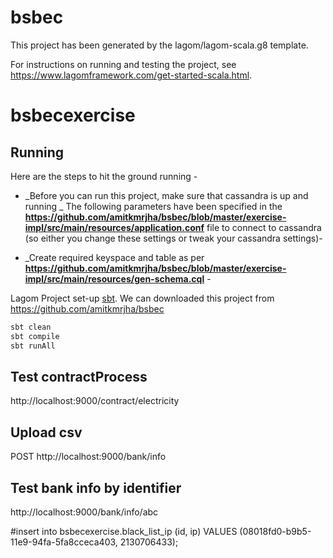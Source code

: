 # bsbec

This project has been generated by the lagom/lagom-scala.g8 template. 

For instructions on running and testing the project, see https://www.lagomframework.com/get-started-scala.html.

# bsbecexercise


## Running

Here are the steps  to hit the ground running -
* _Before you can run this project, make sure that cassandra is up and running _ The following parameters have been specified in the
**https://github.com/amitkmrjha/bsbec/blob/master/exercise-impl/src/main/resources/application.conf** file to connect to cassandra (so either you change these settings or tweak your cassandra
settings)-

 * _Create required keyspace and table as per **https://github.com/amitkmrjha/bsbec/blob/master/exercise-impl/src/main/resources/gen-schema.cql** -


Lagom Project set-up  [sbt](http://www.scala-sbt.org/).  We can downloaded this project from <https://github.com/amitkmrjha/bsbec>

```bash
sbt clean
sbt compile
sbt runAll
```

## Test contractProcess

http://localhost:9000/contract/electricity

## Upload csv

 POST http://localhost:9000/bank/info

## Test bank info by identifier

http://localhost:9000/bank/info/abc


#insert into bsbecexercise.black_list_ip  (id, ip) VALUES (08018fd0-b9b5-11e9-94fa-5fa8cceca403, 2130706433);
